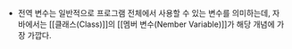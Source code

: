 - 전역 변수는 일반적으로 프로그램 전체에서 사용할 수 있는 변수를 의미하는데, 자바에서는 [[클래스(Class)]]의 [[멤버 변수(Nember Variable)]]가 해당 개념에 가장 가깝다.



